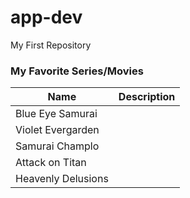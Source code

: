 # app-dev
My First Repository
### My Favorite Series/Movies
| Name | Description |
| ----------- | ----------- |
| Blue Eye Samurai | |
| Violet Evergarden | |
| Samurai Champlo | |
| Attack on Titan | |
| Heavenly Delusions | |
